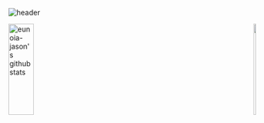 ![header](https://capsule-render.vercel.app/api?type=waving&color=gradient&height=250&section=header&text=eunoia-jason&desc=JinseoKim's%20github&fontSize=90&descAlign=75&descAlignY=65)

<div style="display: flex; width: 100%; justify-content: space-between">
<a href="https://github.com/eunoia-jason"><img align="center" style="height:180px; width: 50%;" src="https://github-readme-stats.vercel.app/api?username=eunoia-jason&show_icons=true&include_all_commits=true&theme=holi&hide_border=true" alt="eunoia-jason's github stats" /></a>
<a href="https://github.com/eunoia-jason"><img align="center" style="height:180px; width: 50%;" src="https://github-readme-stats.vercel.app/api/top-langs/?username=eunoia-jason&layout=compact&theme=holi&hide_border=true" /></a> 
</div>
